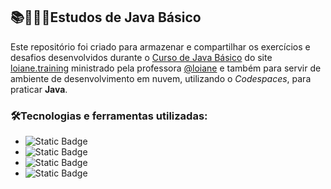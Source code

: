 ## 📚🧑🏻‍💻Estudos de Java Básico

Este repositório foi criado para armazenar e compartilhar os exercícios e desafios desenvolvidos durante o [Curso de Java Básico](https://loiane.training/curso/java-basico) do site [loiane.training](https://loiane.training/) ministrado pela professora [@loiane](https://github.com/loiane/) e também para servir de ambiente de desenvolvimento em nuvem, utilizando o *Codespaces*, para praticar **Java**.

### 🛠️Tecnologias e ferramentas utilizadas:

- ![Static Badge](https://custom-icon-badges.demolab.com/badge/Java-white?style=plastic&logo=java-logo-icon)
- ![Static Badge](https://custom-icon-badges.demolab.com/badge/Visual%20Studio%20Code-white?style=plastic&logo=vscode-logo-icon)
- ![Static Badge](https://img.shields.io/badge/Git-F05032?style=plastic&logo=git&logoColor=white)
- ![Static Badge](https://img.shields.io/badge/GitHub-181717?style=plastic&logo=github&logoColor=white)